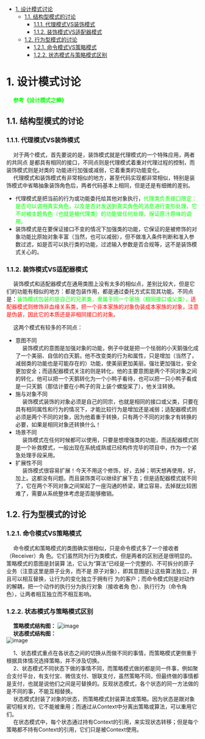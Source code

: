 
<!-- TOC -->

- [1. 设计模式讨论](#1-设计模式讨论)
    - [1.1. 结构型模式的讨论](#11-结构型模式的讨论)
        - [1.1.1. 代理模式VS装饰模式](#111-代理模式vs装饰模式)
        - [1.1.2. 装饰模式VS适配器模式](#112-装饰模式vs适配器模式)
    - [1.2. 行为型模式的讨论](#12-行为型模式的讨论)
        - [1.2.1. 命令模式VS策略模式](#121-命令模式vs策略模式)
        - [1.2.2. 状态模式与策略模式区别](#122-状态模式与策略模式区别)

<!-- /TOC -->

# 1. 设计模式讨论
&emsp; **<font color = "lime">参考《设计模式之蝉》</font>**  

<!-- 
 设计模式在工作中的实践 
 https://mp.weixin.qq.com/s/KOyqcPS2T-IR2kuManDPEw
-->

## 1.1. 结构型模式的讨论

### 1.1.1. 代理模式VS装饰模式  
&emsp; 对于两个模式，首先要说的是，装饰模式就是代理模式的一个特殊应用，两者的共同点 是都具有相同的接口，不同点则是代理模式着重对代理过程的控制，而装饰模式则是对类的 功能进行加强或减弱，它着重类的功能变化。  
&emsp; 代理模式和装饰模式有非常相似的地方，甚至代码实现都非常相似，特别是装饰模式中省略抽象装饰角色后，两者代码基本上相同，但是还是有细微的差别。  

* 代理模式是把当前的行为或功能委托给其他对象执行，<font color = "lime">代理类负责接口限定：是否可以调用真实角色，以及是否对发送到真实角色的消息进行变形处理，它不对被主题角色（也就是被代理类）的功能做任何处理，保证原汁原味的调用。</font>  
* 装饰模式是在要保证接口不变的情况下加强类的功能，它保证的是被修饰的对象功能比原始对象丰富（当然，也可以减弱），但不做准入条件判断和准入参数过滤，如是否可以执行类的功能，过滤输入参数是否合规等，这不是装饰模式关心的。  

### 1.1.2. 装饰模式VS适配器模式  
&emsp; 装饰模式和适配器模式在通用类图上没有太多的相似点，差别比较大，但是它们的功能有相似的地方：都是包装作用，都是通过委托方式实现其功能。不同点是：<font color = "lime">装饰模式包装的是自己的兄弟类，隶属于同一个家族（相同接口或父类），</font><font color = "red">适配器模式则修饰非血缘关系类，把一个非本家族的对象伪装成本家族的对象，注意是伪装，因此它的本质还是非相同接口的对象。</font>  

&emsp; 这两个模式有较多的不同点：  
* 意图不同  
&emsp; 装饰模式的意图是加强对象的功能，例子中就是把一个怯弱的小天鹅强化成了一个美丽、自信的白天鹅，他不改变类的行为和属性，只是增加（当然了，减弱类的功能也是可能存在的）功能，使美丽更加美丽，强壮更加强壮，安全更加安全；而适配器模式关注的则是转化，他的主要意图是两个不同对象之间的转化，他可以把一个天鹅转化为一个小鸭子看待，也可以把一只小鸭子看成是一只天鹅（那估计要在小鸭子的背上装个螺旋桨了），他关注转换。
* 施与对象不同  
&emsp; 装饰模式装饰的对象必须是自己的同宗，也就是相同的接口或父类，只要在具有相同属性和行为的情况下，才能比较行为是增加还是减弱；适配器模式则必须是两个不同的对象，因为他着重于转换，只有两个不同的对象才有转换的必要，如果是相同对象还转换什么！
* 场景不同  
&emsp; 装饰模式在任何时候都可以使用，只要是想增强类的功能，而适配器模式则是一个补救模式，一般出现在系统成熟或已经构件完毕的项目中，作为一个紧急处理手段采用。
* 扩展性不同  
&emsp; 装饰模式很容易扩展！今天不用这个修饰，好，去掉；明天想再使用，好，加上。这都没有问题。而且装饰类可以继续扩展下去；但是适配器模式就不同了，它在两个不同对象之间架起了一座沟通的桥梁，建立容易，去掉就比较困难了，需要从系统整体考虑是否能够撤销。  

## 1.2. 行为型模式的讨论
### 1.2.1. 命令模式VS策略模式  
&emsp; 命令模式和策略模式的类图确实很相似，只是命令模式多了一个接收者（Receiver）角 色。它们虽然同为行为类模式，但是两者的区别还是很明显的。策略模式的意图是封装算 法，它认为“算法”已经是一个完整的、不可拆分的原子业务（注意这里是原子业务，而不是 原子对象），即其意图是让这些算法独立，并且可以相互替换，让行为的变化独立于拥有行 为的客户；而命令模式则是对动作的解耦，把一个动作的执行分为执行对象（接收者角 色）、执行行为（命令角色），让两者相互独立而不相互影响。  

### 1.2.2. 状态模式与策略模式区别  
&emsp; **策略模式结构图：** 
![image](https://gitee.com/wt1814/pic-host/raw/master/images/java/design/design-19.png)  
&emsp; **状态模式结构图：**  
![image](https://gitee.com/wt1814/pic-host/raw/master/images/java/design/design-20.png)  

&emsp; 1、状态模式重点在各状态之间的切换从而做不同的事情，而策略模式更侧重于根据具体情况选择策略，并不涉及切换。  
&emsp; 2、状态模式不同状态下做的事情不同，而策略模式做的都是同一件事，例如聚合支付平台，有支付宝、微信支付、银联支付，虽然策略不同，但最终做的事情都是支付，也就是说他们之间是可替换的。反观状态模式，各个状态的同一方法做的是不同的事，不能互相替换。  
&emsp; 状态模式封装了对象的状态，而策略模式封装算法或策略。因为状态是跟对象密切相关的，它不能被重用；而通过从Context中分离出策略或算法，可以重用它们。  
&emsp; 在状态模式中，每个状态通过持有Context的引用，来实现状态转移；但是每个策略都不持有Context的引用，它们只是被Context使用。  

